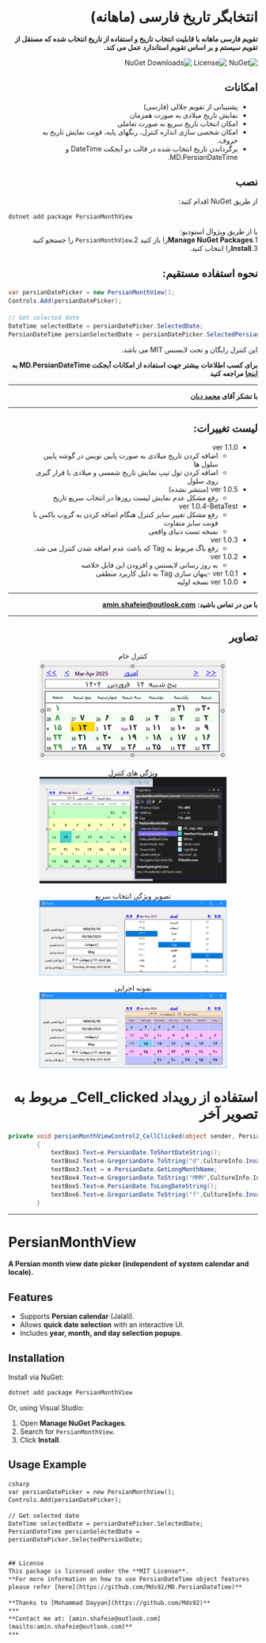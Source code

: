 <div dir="rtl">

# انتخابگر تاریخ فارسی (ماهانه)
**تقویم فارسی ماهانه با قابلیت انتخاب تاریخ و استفاده از تاریخ انتخاب شده که مستقل از تقویم سیستم و بر اساس تقویم استاندارد عمل می کند.**

![NuGet](https://img.shields.io/nuget/v/PersianMonthView)
![License](https://img.shields.io/badge/WinForm_Control-%20c%23-darkgreen)
![NuGet Downloads](https://img.shields.io/nuget/dt/PersianMonthView?color=blue)

## امکانات
- پشتیبانی از تقویم جلالی (فارسی)
- نمایش تاریخ میلادی به صورت همزمان
- امکان انتخاب تاریخ سریع به صورت تعاملی
- امکان شخصی سازی اندازه کنترل، رنگهای پایه، فونت نمایش تاریخ به حروف.
- برگرداندن تاریخ انتخاب شده در قالب دو آبجکت DateTime و MD.PersianDateTime.


## نصب
  از طریق NuGet اقدام کنید:
<div dir="ltr">

```sh
dotnet add package PersianMonthView
```

</div>

  یا از طریق ویژوال استودیو:\
  1.**Manage NuGet Packages**را باز کنید
  2.`PersianMonthView` را جستجو کنید\
  3.**Install**را انتخاب کنید.
## نحوه استفاده مستقیم:
<div dir="ltr">

```csharp
var persianDatePicker = new PersianMonthView();
Controls.Add(persianDatePicker);

// Get selected date
DateTime selectedDate = persianDatePicker.SelectedDate;
PersianDateTime persianSelectedDate = persianDatePicker.SelectedPersianDate;
```
</div>

  این کنترل رایگان و تحت لایسنس MIT می باشد.

  **برای کسب اطلاعات بیشتر جهت استفاده از امکانات آبجکت MD.PersianDateTime به [اینجا](https://github.com/Mds92/MD.PersianDateTime) مراجعه کنید**
***
  **با تشکر آقای [محمد دیان](https://github.com/Mds92)**
***

## لیست تغییرات:
- ver 1.1.0
	- اضافه کردن تاریخ میلادی به صورت پایین نویس در گوشه پایین سلول ها
	- اضافه کردن تول تیپ نمایش تاریخ شمسی و میلادی  با قرار گیری روی سلول
- ver 1.0.5 (منتشر نشده)
	- رفع مشکل عدم نمایش لیست روزها در انتخاب سریع تاریخ
- ver 1.0.4-BetaTest
	- رفع مشکل تغییر سایز کنترل هنگام اضافه کردن به گروپ باکس با فونت سایز متفاوت
	- نسخه تست دنیای واقعی
- ver 1.0.3 	
	- رفع باگ مربوط به Tag که باعث عدم اضافه شدن کنترل می شد.
- ver 1.0.2 
	- به روز رسانی لایسنس و افزودن این فایل خلاصه
- ver 1.0.1 
	-پنهان سازی Tag به دلیل کاربرد منطقی
- ver 1.0.0 
	نسخه اولیه
***
**با من در تماس باشید:
[amin.shafeie@outlook.com](mailto:amin.shafeie@outlook.com)**

***

## تصاویر
<p align="center">
	 کنترل خام <br>
	<img src="./images/controlForm.png" alt="PersianMonthView Screenshot" width="75%">
</p>
<p align="center">
	 ویژگی های کنترل  <br>
	<img src="./images/Properties.png" alt="PersianMonthView Screenshot" width="75%">
</p>
<p align="center">
	تصویر ویژگی انتخاب سریع  <br>
	<img src="./images/QuickSelect.png" alt="PersianMonthView Screenshot" width="75%">
</p>

<p align="center">
	 نمونه اجرایی  <br>
	<img src="./images/Sample.png" alt="PersianMonthView Screenshot" width="75%">
</p>

# استفاده از رویداد Cell_clicked_ مربوط به تصویر آخر
<div dir="ltr">

```csharp
private void persianMonthViewControl2_CellClicked(object sender, PersianMonthView.CellClickedEventArgs e)
        {
            textBox1.Text=e.PersianDate.ToShortDateString();
            textBox2.Text=e.GregorianDate.ToString("d",CultureInfo.InvariantCulture);
            textBox3.Text = e.PersianDate.GetLongMonthName;
            textBox4.Text=e.GregorianDate.ToString("MMM",CultureInfo.InvariantCulture);
            textBox5.Text=e.PersianDate.ToLongDateString();
            textBox6.Text=e.GregorianDate.ToString("f",CultureInfo.InvariantCulture);
        }
```
</div>

</div>

***
# PersianMonthView

**A Persian month view date picker (independent of system calendar and locale).**

## Features
- Supports **Persian calendar** (Jalali).
- Allows **quick date selection** with an interactive UI.
- Includes **year, month, and day selection popups**.

## Installation
Install via NuGet:
```sh
dotnet add package PersianMonthView
```
Or, using Visual Studio:
1. Open **Manage NuGet Packages**.
2. Search for `PersianMonthView`.
3. Click **Install**.

## Usage Example
``` 
csharp
var persianDatePicker = new PersianMonthView();
Controls.Add(persianDatePicker);

// Get selected date
DateTime selectedDate = persianDatePicker.SelectedDate;
PersianDateTime persianSelectedDate = persianDatePicker.SelectedPersianDate;


## License
This package is licensed under the **MIT License**.
**For more information on how to use PersianDateTime object features please refer [here](https://github.com/Mds92/MD.PersianDateTime)**

**Thanks to [Mohammad Dayyan](https://github.com/Mds92)**
***
**Contact me at: [amin.shafeie@outlook.com](mailto:amin.shafeie@outlook.com)**
***
